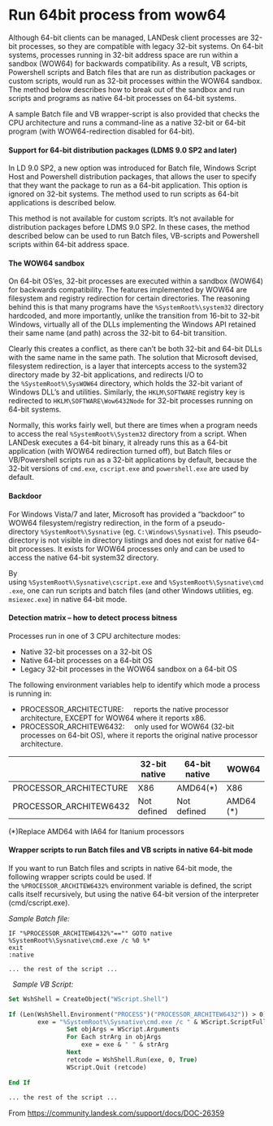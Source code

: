# Run 64bit process from wow64

Although 64-bit clients can be managed, LANDesk client processes are 32-bit processes, so they are compatible with legacy 32-bit systems. On 64-bit systems, processes running in 32-bit address space are run within a sandbox (WOW64) for backwards compatibility. As a result, VB scripts, Powershell scripts and Batch files that are run as distribution packages or custom scripts, would run as 32-bit processes within the WOW64 sandbox. The method below describes how to break out of the sandbox and run scripts and programs as native 64-bit processes on 64-bit systems.

A sample Batch file and VB wrapper-script is also provided that checks the CPU architecture and runs a command-line as a native 32-bit or 64-bit program (with WOW64-redirection disabled for 64-bit).

#### Support for 64-bit distribution packages (LDMS 9.0 SP2 and later)
In LD 9.0 SP2, a new option was introduced for Batch file, Windows Script Host and Powershell distribution packages, that allows the user to specify that they want the package to run as a 64-bit application. This option is ignored on 32-bit systems. The method used to run scripts as 64-bit applications is described below.


This method is not available for custom scripts. It’s not available for distribution packages before LDMS 9.0 SP2. In these cases, the method described below can be used to run Batch files, VB-scripts and Powershell scripts within 64-bit address space.

#### The WOW64 sandbox
On 64-bit OS’es, 32-bit processes are executed within a sandbox (WOW64) for backwards compatibility. The features implemented by WOW64 are filesystem and registry redirection for certain directories.
The reasoning behind this is that many programs have the `%SystemRoot%\system32` directory hardcoded, and more importantly, unlike the transition from 16-bit to 32-bit Windows, virtually all of the DLLs implementing the Windows API retained their same name (and path) across the 32-bit to 64-bit transition.

Clearly this creates a conflict, as there can’t be both 32-bit and 64-bit DLLs with the same name in the same path. The solution that Microsoft devised, filesystem redirection, is a layer that intercepts access to the system32 directory made by 32-bit applications, and redirects I/O to the `%SystemRoot%\SysWOW64` directory, which holds the 32-bit variant of Windows DLL’s and utilities. Similarly, the `HKLM\SOFTWARE` registry key is redirected to `HKLM\SOFTWARE\Wow6432Node` for 32-bit processes running on 64-bit systems.

Normally, this works fairly well, but there are times when a program needs to access the real `%SystemRoot%\System32` directory from a script. When LANDesk executes a 64-bit binary, it already runs this as a 64-bit application (with WOW64 redirection turned off), but Batch files or VB/Powershell scripts run as a 32-bit applications by default, because the 32-bit versions of `cmd.exe`, `cscript.exe` and `powershell.exe` are used by default.

#### Backdoor
For Windows Vista/7 and later, Microsoft has provided a “backdoor” to WOW64 filesystem/registry redirection, in the form of a pseudo-directory `%SystemRoot%\Sysnative` (eg. `C:\Windows\Sysnative`). This pseudo-directory is not visible in directory listings and does not exist for native 64-bit processes. It exists for WOW64 processes only and can be used to access the native 64-bit system32 directory.

By using `%SystemRoot%\Sysnative\cscript.exe` and `%SystemRoot%\Sysnative\cmd.exe`, one can run scripts and batch files (and other Windows utilities, eg. `msiexec.exe`) in native 64-bit mode.

#### Detection matrix – how to detect process bitness
Processes run in one of 3 CPU architecture modes:

* Native 32-bit processes on a 32-bit OS
* Native 64-bit processes on a 64-bit OS
* Legacy 32-bit processes in the WOW64 sandbox on a 64-bit OS

The following environment variables help to identify which mode a process is running in:

+ PROCESSOR_ARCHITECTURE:     reports the native processor architecture, EXCEPT for WOW64 where it reports x86.
+ PROCESSOR_ARCHITEW6432:     only used for WOW64 (32-bit processes on 64-bit OS), where it reports the original native processor architecture.

| 	|32-bit native|64-bit native|WOW64|
|--|--|--|---|
PROCESSOR_ARCHITECTURE|X86|AMD64(*)|X86
PROCESSOR_ARCHITEW6432|	Not defined|Not defined|AMD64 (*)|

(*)Replace AMD64 with IA64 for Itanium processors

#### Wrapper scripts to run Batch files and VB scripts in native 64-bit mode
If you want to run Batch files and scripts in native 64-bit mode, the following wrapper scripts could be used. If the `%PROCESSOR_ARCHITEW6432%` environment variable is defined, the script calls itself recursively, but using the native 64-bit version of the interpreter (cmd/cscript.exe).

_Sample Batch file:_
```shell
IF "%PROCESSOR_ARCHITEW6432%"=="" GOTO native
%SystemRoot%\Sysnative\cmd.exe /c %0 %*
exit
:native

... the rest of the script ...
```
 
_Sample VB Script:_
```vb
Set WshShell = CreateObject("WScript.Shell")
 
If (Len(WshShell.Environment("PROCESS")("PROCESSOR_ARCHITEW6432")) > 0) Then
        exe = "%SystemRoot%\Sysnative\cmd.exe /c " & WScript.ScriptFullName
                Set objArgs = WScript.Arguments
                For Each strArg in objArgs
                    exe = exe & " " & strArg
                Next
                retcode = WshShell.Run(exe, 0, True)
                WScript.Quit (retcode)
 
End If
 
... the rest of the script ...
```

From <https://community.landesk.com/support/docs/DOC-26359> 


